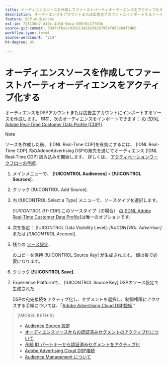 ```yaml
---
title: オーディエンスソースを作成してファーストパーティオーディエンスをアクティブ化する
description: オーディエンスをアカウントまたは広告主アカウントにインポートするソースを作成する方法を説明します。
feature: DSP Audiences
exl-id: 728130d7-d19c-4d5d-9bca-695f8c17f89b
source-git-commit: 3347bfbaec92bb13428a39207954f895eb4f5d6d
workflow-type: tm+mt
source-wordcount: '214'
ht-degree: 0%

---
```


# オーディエンスソースを作成してファーストパーティオーディエンスをアクティブ化する

<!-- Will this remain for admin users/Adobe Account Team users only? -->

オーディエンスをDSPアカウントまたは広告主アカウントにインポートするソースを作成します。 現在、次のオーディエンスをインポートできます： [の [!DNL Adobe Real-Time Customer Data Profile (CDP)]](https://experienceleague.adobe.com/docs/experience-platform/rtcdp/overview.html).

>[!NOTE]
>
>ソースを作成した後、 [!DNL Real-Time CDP]を有効にするには、 [!DNL Real-Time CDP] 内のAdobeAdvertising DSPの宛先を通じてオーディエンス [!DNL Real-Time CDP] 読み込みを開始します。 詳しくは、 [アクティベーションワークフローの手順](source-about.md#workflow-sources).

1. メインメニューで、 **[!UICONTROL Audiences]** > **[!UICONTROL Sources]**.

1. クリック [!UICONTROL Add Source].

1. 内 [!UICONTROL Select a Type] メニューで、ソースタイプを選択します。

   *[!UICONTROL RT-CDP]*:このソースタイプ（の場合） [の [!DNL Adobe Real-Time Customer Data Profile]](source-about.md)は唯一のオプションです。

1. 次を指定： [!UICONTROL Data Visibility Level]: *[!UICONTROL Advertiser]* または *[!UICONTROL Account]*.

1. 残りの [ソース設定](source-settings.md).

   のコピーを保持 [!UICONTROL Source Key] が生成されます。 値は後で必要になります。

1. クリック **[!UICONTROL Save]**.

1. Experience Platformで、 [!UICONTROL Source Key] DSPのソース設定で生成された

   DSPの宛先接続をアクティブ化し、セグメントを選択し、制御権限にアクセスする手順については、「[Adobe Advertising Cloud DSP接続](https://experienceleague.adobe.com/docs/experience-platform/destinations/catalog/advertising/adobe-advertising-cloud-connection.html).&quot;

>[!MORELIKETHIS]
>
>* [Audience Source 設定](source-settings.md)
>* [オーディエンスソースからの認証済みセグメントのアクティブ化について](source-about.md)
>* [永続 ID パートナーから認証済みセグメントをアクティブ化](source-durable-id.md)<!-- title?-->
>* [Adobe Advertising Cloud DSP接続](https://experienceleague.adobe.com/docs/experience-platform/destinations/catalog/advertising/adobe-advertising-cloud-connection.html)
>* [Audience Management について](/help/dsp/audiences/audience-about.md)

